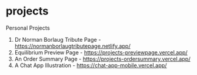 # projects

Personal Projects

1. Dr Norman Borlaug Tribute Page - https://normanborlaugtributepage.netlify.app/
2. Equilibrium Preview Page - https://projects-previewpage.vercel.app/
3. An Order Summary Page - https://projects-ordersummary.vercel.app/
4. A Chat App Illustration - https://chat-app-mobile.vercel.app/
